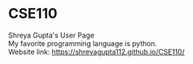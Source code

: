 # CSE110
Shreya Gupta's User Page <br />
My favorite programming language is python. <br />
Website link: 
https://shreyagupta112.github.io/CSE110/

